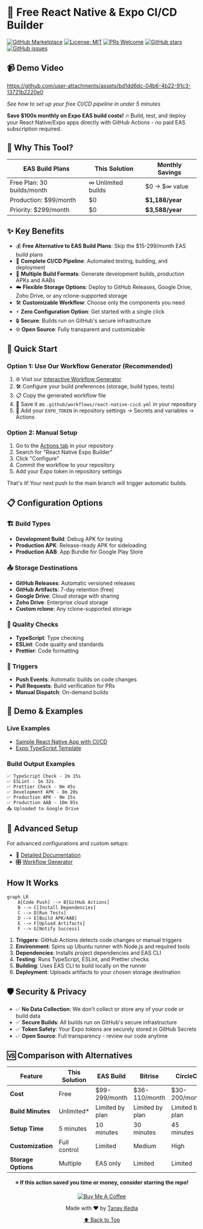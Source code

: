 # 🚀 Free React Native & Expo CI/CD Builder

[![GitHub Marketplace](https://img.shields.io/badge/GitHub-Marketplace-green.svg)](https://github.com/marketplace/actions/react-native-expo-builder)
[![License: MIT](https://img.shields.io/badge/License-MIT-blue.svg)](https://opensource.org/licenses/MIT)
[![PRs Welcome](https://img.shields.io/badge/PRs-welcome-brightgreen.svg)](https://github.com/TanayK07/expo-react-native-cicd/pulls)
[![GitHub stars](https://img.shields.io/github/stars/TanayK07/expo-react-native-cicd?style=social)](https://github.com/TanayK07/expo-react-native-cicd/stargazers)
[![GitHub issues](https://img.shields.io/github/issues/TanayK07/expo-react-native-cicd)](https://github.com/TanayK07/expo-react-native-cicd/issues)


## 📹 Demo Video

https://github.com/user-attachments/assets/bd1dd6dc-04b6-4b22-91c3-13721b2220e0

*See how to set up your free CI/CD pipeline in under 5 minutes*


**Save $100s monthly on Expo EAS build costs!** 🔥 Build, test, and deploy your React Native/Expo apps directly with GitHub Actions - no paid EAS subscription required.

## 🎯 Why This Tool?

| EAS Build Plans | This Solution | Monthly Savings |
|----------------|---------------|----------------|
| Free Plan: 30 builds/month | ∞ Unlimited builds | $0 → $∞ value |
| Production: $99/month | $0 | **$1,188/year** |
| Priority: $299/month | $0 | **$3,588/year** |

## ✨ Key Benefits

- 💰 **Free Alternative to EAS Build Plans**: Skip the $15-299/month EAS build plans
- 🔄 **Complete CI/CD Pipeline**: Automated testing, building, and deployment
- 📱 **Multiple Build Formats**: Generate development builds, production APKs and AABs
- ☁️ **Flexible Storage Options**: Deploy to GitHub Releases, Google Drive, Zoho Drive, or any rclone-supported storage
- 🛠️ **Customizable Workflow**: Choose only the components you need
- ⚡ **Zero Configuration Option**: Get started with a single click
- 🔒 **Secure**: Builds run on GitHub's secure infrastructure
- 🌐 **Open Source**: Fully transparent and customizable

## 🚀 Quick Start

### Option 1: Use Our Workflow Generator (Recommended)
1. 🌐 Visit our [Interactive Workflow Generator](https://expobuilder.vercel.app/)
2. 🛠️ Configure your build preferences (storage, build types, tests)
3. 📋 Copy the generated workflow file
4. 📁 Save it as `.github/workflows/react-native-cicd.yml` in your repository
5. 🔑 Add your `EXPO_TOKEN` in repository settings → Secrets and variables → Actions

### Option 2: Manual Setup
1. Go to the [Actions tab](../../actions) in your repository
2. Search for "React Native Expo Builder"
3. Click "Configure"
4. Commit the workflow to your repository
5. Add your Expo token in repository settings

That's it! Your next push to the main branch will trigger automatic builds.

## 📋 Configuration Options

### 🏗️ Build Types
- **Development Build**: Debug APK for testing
- **Production APK**: Release-ready APK for sideloading
- **Production AAB**: App Bundle for Google Play Store

### 📤 Storage Destinations
- **GitHub Releases**: Automatic versioned releases
- **GitHub Artifacts**: 7-day retention (free)
- **Google Drive**: Cloud storage with sharing
- **Zoho Drive**: Enterprise cloud storage
- **Custom rclone**: Any rclone-supported storage

### 🧪 Quality Checks
- **TypeScript**: Type checking
- **ESLint**: Code quality and standards
- **Prettier**: Code formatting

### 🔄 Triggers
- **Push Events**: Automatic builds on code changes
- **Pull Requests**: Build verification for PRs
- **Manual Dispatch**: On-demand builds

## 🎥 Demo & Examples

### Live Examples
- [Sample React Native App with CI/CD](link-to-example-repo)
- [Expo TypeScript Template](link-to-expo-example)

### Build Output Examples
```
✅ TypeScript Check - 2m 15s
✅ ESLint - 1m 32s
✅ Prettier Check - 0m 45s
✅ Development APK - 8m 20s
✅ Production APK - 9m 15s
✅ Production AAB - 10m 05s
📤 Uploaded to Google Drive
```

## 🧰 Advanced Setup

For advanced configurations and custom setups:
- 📖 [Detailed Documentation](https://expobuilder.vercel.app/docs)
- 🎛️ [Workflow Generator](https://expobuilder.vercel.app)


##  How It Works

```mermaid
graph LR
    A[Code Push] --> B[GitHub Actions]
    B --> C[Install Dependencies]
    C --> D[Run Tests]
    D --> E[Build APK/AAB]
    E --> F[Upload Artifacts]
    F --> G[Notify Success]
```

1. **Triggers**: GitHub Actions detects code changes or manual triggers
2. **Environment**: Spins up Ubuntu runner with Node.js and required tools
3. **Dependencies**: Installs project dependencies and EAS CLI
4. **Testing**: Runs TypeScript, ESLint, and Prettier checks
5. **Building**: Uses EAS CLI to build locally on the runner
6. **Deployment**: Uploads artifacts to your chosen storage destination


## 🛡️ Security & Privacy

- ✅ **No Data Collection**: We don't collect or store any of your code or build data
- ✅ **Secure Builds**: All builds run on GitHub's secure infrastructure
- ✅ **Token Safety**: Your Expo tokens are securely stored in GitHub Secrets
- ✅ **Open Source**: Full transparency - review our code anytime

## 🆚 Comparison with Alternatives

| Feature | This Solution | EAS Build | Bitrise | CircleCI |
|---------|---------------|-----------|---------|----------|
| **Cost** | Free | $99-299/month | $36-110/month | $30-200/month |
| **Build Minutes** | Unlimited* | Limited by plan | Limited by plan | Limited by plan |
| **Setup Time** | 5 minutes | 10 minutes | 30 minutes | 45 minutes |
| **Customization** | Full control | Limited | Medium | High |
| **Storage Options** | Multiple | EAS only | Limited | Limited |


<div align="center">

**⭐️ If this action saved you time or money, consider starring the repo!**

[![Buy Me A Coffee](https://cdn.buymeacoffee.com/buttons/v2/default-yellow.png)](https://buymeacoffee.com/Tanayk07)


Made with ❤️ by [Tanay Kedia](https://github.com/TanayK07)

[⬆ Back to Top](#-free-react-native--expo-cicd-builder)

</div>
